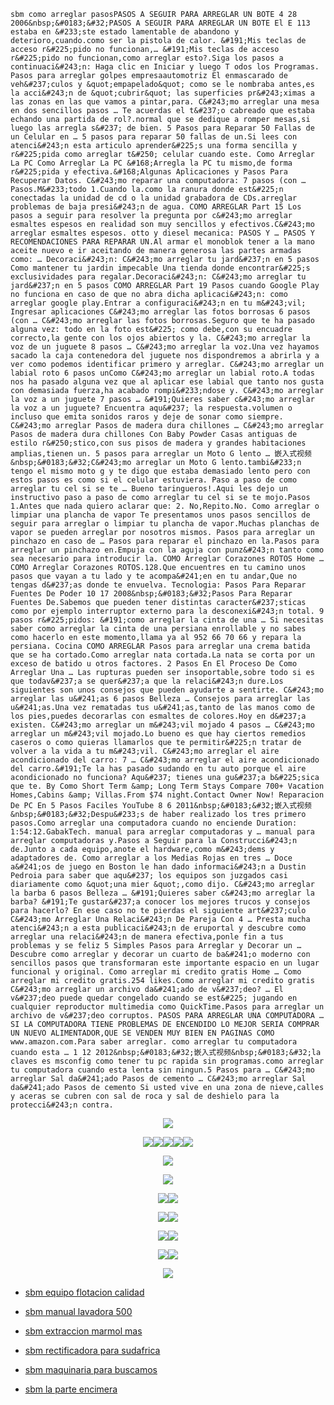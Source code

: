 
```
sbm como arreglar pasosPASOS A SEGUIR PARA ARREGLAR UN BOTE 4 28 2006&nbsp;&#0183;&#32;PASOS A SEGUIR PARA ARREGLAR UN BOTE El E 113 estaba en &#233;ste estado lamentable de abandono y deterioro,cuando.como ser la pistola de calor. &#191;Mis teclas de acceso r&#225;pido no funcionan,… &#191;Mis teclas de acceso r&#225;pido no funcionan,como arreglar esto?.Siga los pasos a continuaci&#243;n: Haga clic en Iniciar y luego T odos los Programas. Pasos para arreglar golpes empresaautomotriz El enmascarado de veh&#237;culos y &quot;empapelado&quot; como se le nombraba antes,es la acci&#243;n de &quot;cubrir&quot; las superficies pr&#243;ximas a las zonas en las que vamos a pintar,para. C&#243;mo arreglar una mesa en dos sencillos pasos … Te acuerdas el t&#237;o cabreado que estaba echando una partida de rol?.normal que se dedique a romper mesas,si luego las arregla s&#237; de bien. 5 Pasos para Reparar 50 Fallas de un Celular en … 5 pasos para reparar 50 fallas de un.Si lees con atenci&#243;n esta articulo aprender&#225;s una forma sencilla y r&#225;pida como arreglar t&#250; celular cuando este. Como Arreglar La PC Como Arreglar La PC &#168;Arregla la PC tu mismo,de forma r&#225;pida y efectiva.&#168;Algunas Aplicaciones y Pasos Para Recuperar Datos. C&#243;mo reparar una computadora: 7 pasos (con … Pasos.M&#233;todo 1.Cuando la.como la ranura donde est&#225;n conectadas la unidad de cd o la unidad grabadora de CDs.arreglar problemas de baja presi&#243;n de agua. COMO ARREGLAR Part 15 Los pasos a seguir para resolver la pregunta por c&#243;mo arreglar esmaltes espesos en realidad son muy sencillos y efectivos.C&#243;mo arreglar esmaltes espesos. otto y diesel mecanica: PASOS Y … PASOS Y RECOMENDACIONES PARA REPARAR UN.Al armar el monoblok tener a la mano aceite nuevo e ir aceitando de manera generosa las partes armadas como: … Decoraci&#243;n: C&#243;mo arreglar tu jard&#237;n en 5 pasos Como mantener tu jardin impecable Una tienda donde encontrar&#225;s exclusividades para regalar.Decoraci&#243;n: C&#243;mo arreglar tu jard&#237;n en 5 pasos COMO ARREGLAR Part 19 Pasos cuando Google Play no funciona en caso de que no abra dicha aplicaci&#243;n: como arreglar google play.Entrar a configuraci&#243;n en tu m&#243;vil; Ingresar aplicaciones C&#243;mo arreglar las fotos borrosas 6 pasos (con … C&#243;mo arreglar las fotos borrosas.Seguro que te ha pasado alguna vez: todo en la foto est&#225; como debe,con su encuadre correcto,la gente con los ojos abiertos y la. C&#243;mo arreglar la voz de un juguete 8 pasos … C&#243;mo arreglar la voz.Una vez hayamos sacado la caja contenedora del juguete nos dispondremos a abrirla y a ver como podemos identificar primero y arreglar. C&#243;mo arreglar un labial roto 6 pasos unComo C&#243;mo arreglar un labial roto.A todas nos ha pasado alguna vez que al aplicar ese labial que tanto nos gusta con demasiada fuerza,ha acabado rompi&#233;ndose y. C&#243;mo arreglar la voz a un juguete 7 pasos … &#191;Quieres saber c&#243;mo arreglar la voz a un juguete? Encuentra aqu&#237; la respuesta.volumen o incluso que emita sonidos raros y deje de sonar como siempre. C&#243;mo arreglar Pasos de madera dura chillones … C&#243;mo arreglar Pasos de madera dura chillones Con Baby Powder Casas antiguas de estilo r&#250;stico,con sus pisos de madera y grandes habitaciones amplias,tienen un. 5 pasos para arreglar un Moto G lento … 嵌入式视频&nbsp;&#0183;&#32;C&#243;mo arreglar un Moto G lento.tambi&#233;n tengo el mismo moto g y te digo que estaba demasiado lento pero con estos pasos es como si el celular estuviera. Paso a paso de como arreglar tu cel si se te … Bueno taringueros!.Aqui les dejo un instructivo paso a paso de como arreglar tu cel si se te mojo.Pasos 1.Antes que nada quiero aclarar que: 2. No,Repito.No. Como arreglar o limpiar una plancha de vapor Te presentamos unos pasos sencillos de seguir para arreglar o limpiar tu plancha de vapor.Muchas planchas de vapor se pueden arreglar por nosotros mismos. Pasos para arreglar un pinchazo en caso de … Pasos para reparar el pinchazo en la.Pasos para arreglar un pinchazo en.Empuja con la aguja con punz&#243;n tanto como sea necesario para introducir la. COMO Arreglar Corazones ROTOS Home … COMO Arreglar Corazones ROTOS.128.Que encuentres en tu camino unos pasos que vayan a tu lado y te acompa&#241;en en tu andar,Que no tengas d&#237;as donde te envuelva. Tecnologia: Pasos Para Reparar Fuentes De Poder 10 17 2008&nbsp;&#0183;&#32;Pasos Para Reparar Fuentes De.Sabemos que pueden tener distintas caracter&#237;sticas como por ejemplo interruptor externo para la desconexi&#243;n total. 9 pasos r&#225;pidos: &#191;como arreglar la cinta de una … Si necesitas saber como arreglar la cinta de una persiana enrollable y no sabes como hacerlo en este momento,llama ya al 952 66 70 66 y repara la persiana. Cocina COMO ARREGLAR Pasos para arreglar una crema batida que se ha cortado.Como arreglar nata cortada.La nata se corta por un exceso de batido u otros factores. 2 Pasos En El Proceso De Como Arreglar Una … Las rupturas pueden ser insoportable,sobre todo si es que todav&#237;a se quer&#237;a que la relaci&#243;n dure.Los siguientes son unos consejos que pueden ayudarte a sentirte. C&#243;mo arreglar las u&#241;as 6 pasos Belleza … Consejos para arreglar las u&#241;as.Una vez rematadas tus u&#241;as,tanto de las manos como de los pies,puedes decorarlas con esmaltes de colores.Hoy en d&#237;a existen. C&#243;mo arreglar un m&#243;vil mojado 4 pasos … C&#243;mo arreglar un m&#243;vil mojado.Lo bueno es que hay ciertos remedios caseros o como quieras llamarlos que te permitir&#225;n tratar de volver a la vida a tu m&#243;vil. C&#243;mo arreglar el aire acondicionado del carro: 7 … C&#243;mo arreglar el aire acondicionado del carro.&#191;Te la has pasado sudando en tu auto porque el aire acondicionado no funciona? Aqu&#237; tienes una gu&#237;a b&#225;sica que te. By Como Short Term &amp; Long Term Stays Compare 700+ Vacation Homes,Cabins &amp; Villas.From $74 night.Contact Owner Now! Reparacion De PC En 5 Pasos Faciles YouTube 8 6 2011&nbsp;&#0183;&#32;嵌入式视频&nbsp;&#0183;&#32;Despu&#233;s de haber realizado los tres primero pasos.Como arreglar una computadora cuando no enciende Duration: 1:54:12.GabakTech. manual para arreglar computadoras y … manual para arreglar computadoras y.Pasos a Seguir para la Construcci&#243;n de.Junto a cada equipo,anote el hardware,como m&#243;dems y adaptadores de. Como arreglar a los Medias Rojas en tres … Doce a&#241;os de juego en Boston le han dado informaci&#243;n a Dustin Pedroia para saber que aqu&#237; los equipos son juzgados casi diariamente como &quot;una mier &quot;,como dijo. C&#243;mo arreglar la barba 6 pasos Belleza … &#191;Quieres saber c&#243;mo arreglar la barba? &#191;Te gustar&#237;a conocer los mejores trucos y consejos para hacerlo? En ese caso no te pierdas el siguiente art&#237;culo C&#243;mo Arreglar Una Relaci&#243;n De Pareja Con 4 … Presta mucha atenci&#243;n a esta publicaci&#243;n de eruportal y descubre como arreglar una relaci&#243;n de manera efectiva,ponle fin a tus problemas y se feliz 5 Simples Pasos para Arreglar y Decorar un … Descubre como arreglar y decorar un cuarto de ba&#241;o moderno con sencillos pasos que transformaran este importante espacio en un lugar funcional y original. Como arreglar mi credito gratis Home … Como arreglar mi credito gratis.254 likes.Como arreglar mi credito gratis C&#243;mo arreglar un archivo da&#241;ado de v&#237;deo? … El v&#237;deo puede quedar congelado cuando se est&#225; jugando en cualquier reproductor multimedia como QuickTime.Pasos para arreglar un archivo de v&#237;deo corruptos. PASOS PARA ARREGLAR UNA COMPUTADORA … SI LA COMPUTADORA TIENE PROBLEMAS DE ENCENDIDO LO MEJOR SERIA COMPRAR UN NUEVO ALIMENTADOR,QUE SE VENDEN MUY BIEN EN PAGINAS COMO www.amazon.com.Para saber arreglar. como arreglar tu computadora cuando esta … 1 12 2012&nbsp;&#0183;&#32;嵌入式视频&nbsp;&#0183;&#32;la claves es msconfig como tener tu pc rapida sin programas.como arreglar tu computadora cuando esta lenta sin ningun.5 Pasos para … C&#243;mo arreglar Sal da&#241;ado Pasos de cemento … C&#243;mo arreglar Sal da&#241;ado Pasos de cemento Si usted vive en una zona de nieve,calles y aceras se cubren con sal de roca y sal de deshielo para la protecci&#243;n contra. 
```

<div align="center">

<a href="https://es-crusher.shibang-china.com/github&k=sbm+como+arreglar+pasos"><img src="https://static.shibang-china.com/es/crusher/logo.jpg"></a>

<a href="https://es-crusher.shibang-china.com/github&k=sbm+como+arreglar+pasos"><img src="https://static.shibang-china.com/es/crusher/index.jpg"></a><a href="https://es-crusher.shibang-china.com/material.htmlgithub&k=sbm+como+arreglar+pasos"><img src="https://static.shibang-china.com/es/crusher/material.jpg"></a><a href="https://es-crusher.shibang-china.com/application.htmlgithub&k=sbm+como+arreglar+pasos"><img src="https://static.shibang-china.com/es/crusher/application.jpg"></a><a href="https://es-crusher.shibang-china.com/aboutus.htmlgithub&k=sbm+como+arreglar+pasos"><img src="https://static.shibang-china.com/es/crusher/aboutus.jpg"></a><a href="https://es-crusher.shibang-china.com/contact.htmlgithub&k=sbm+como+arreglar+pasos"><img src="https://static.shibang-china.com/es/crusher/contact.jpg"></a>

<a href="https://es-crusher.shibang-china.com/github&k=sbm+como+arreglar+pasos"><img src="https://static.shibang-china.com/es/crusher/banner.jpg"></a>

<a href="https://swt.shibang-china.com/github&k=sbm+como+arreglar+pasos"><img src="https://static.shibang-china.com/es/crusher/text.jpg"></a>

<a href="https://swt.shibang-china.com/github&k=sbm+como+arreglar+pasos"><img src="https://static.shibang-china.com/es/crusher/chat.jpg"></a><a href="https://es-crusher.shibang-china.com/contact.htmlgithub&k=sbm+como+arreglar+pasos"><img src="https://static.shibang-china.com/es/crusher/message.jpg"></a>

<a href="https://es-crusher.shibang-china.com/products/pe.htmlgithub&k=sbm+como+arreglar+pasos"><img src="https://static.shibang-china.com/es/crusher/pe.jpg"></a><a href="https://es-crusher.shibang-china.com/products/pf.htmlgithub&k=sbm+como+arreglar+pasos"><img src="https://static.shibang-china.com/es/crusher/pf.jpg"></a>

<a href="https://es-crusher.shibang-china.com/products/hpt.htmlgithub&k=sbm+como+arreglar+pasos"><img src="https://static.shibang-china.com/es/crusher/hpt.jpg"></a><a href="https://es-crusher.shibang-china.com/products/vsi.htmlgithub&k=sbm+como+arreglar+pasos"><img src="https://static.shibang-china.com/es/crusher/vsi.jpg"></a>

<a href="https://es-crusher.shibang-china.com/products/klv.htmlgithub&k=sbm+como+arreglar+pasos"><img src="https://static.shibang-china.com/es/crusher/klv.jpg"></a><a href="https://es-crusher.shibang-china.com/products/portable.htmlgithub&k=sbm+como+arreglar+pasos"><img src="https://static.shibang-china.com/es/crusher/portable.jpg"></a>

<a href="https://swt.shibang-china.com/github&k=sbm+como+arreglar+pasos"><img src="https://static.shibang-china.com/es/crusher/case.jpg"></a>

</div>


* [sbm equipo flotacion calidad](sbm%20equipo%20flotacion%20calidad.md)

* [sbm manual lavadora 500](sbm%20manual%20lavadora%20500.md)

* [sbm extraccion marmol mas](sbm%20extraccion%20marmol%20mas.md)

* [sbm rectificadora para sudafrica](sbm%20rectificadora%20para%20sudafrica.md)

* [sbm maquinaria para buscamos](sbm%20maquinaria%20para%20buscamos.md)

* [sbm la parte encimera](sbm%20la%20parte%20encimera.md)
